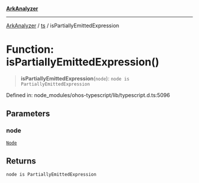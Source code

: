 [**ArkAnalyzer**](../../../../README.md)

***

[ArkAnalyzer](../../../../globals.md) / [ts](../README.md) / isPartiallyEmittedExpression

# Function: isPartiallyEmittedExpression()

> **isPartiallyEmittedExpression**(`node`): `node is PartiallyEmittedExpression`

Defined in: node\_modules/ohos-typescript/lib/typescript.d.ts:5096

## Parameters

### node

[`Node`](../interfaces/Node.md)

## Returns

`node is PartiallyEmittedExpression`
